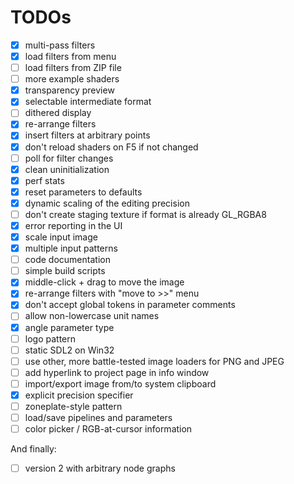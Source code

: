 # TODOs

- [X] multi-pass filters
- [X] load filters from menu
- [ ] load filters from ZIP file
- [ ] more example shaders
- [X] transparency preview
- [X] selectable intermediate format
- [ ] dithered display
- [X] re-arrange filters
- [X] insert filters at arbitrary points
- [X] don't reload shaders on F5 if not changed
- [ ] poll for filter changes
- [X] clean uninitialization
- [X] perf stats
- [X] reset parameters to defaults
- [X] dynamic scaling of the editing precision
- [ ] don't create staging texture if format is already GL_RGBA8
- [X] error reporting in the UI
- [X] scale input image
- [X] multiple input patterns
- [ ] code documentation
- [ ] simple build scripts
- [X] middle-click + drag to move the image
- [X] re-arrange filters with "move to >>" menu
- [X] don't accept global tokens in parameter comments
- [ ] allow non-lowercase unit names
- [X] angle parameter type
- [ ] logo pattern
- [ ] static SDL2 on Win32
- [ ] use other, more battle-tested image loaders for PNG and JPEG
- [ ] add hyperlink to project page in info window
- [ ] import/export image from/to system clipboard
- [X] explicit precision specifier
- [ ] zoneplate-style pattern
- [ ] load/save pipelines and parameters
- [ ] color picker / RGB-at-cursor information

And finally:
- [ ] version 2 with arbitrary node graphs
